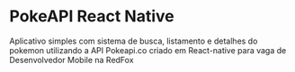 # PokeAPI React Native
Aplicativo simples com sistema de busca, listamento e detalhes do pokemon utilizando a API Pokeapi.co criado em React-native para vaga de Desenvolvedor Mobile na RedFox
